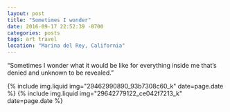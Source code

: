 ```yaml
---
layout: post
title: "Sometimes I wonder"
date: 2016-09-17 22:52:39 -0700
categories: posts
tags: art travel
location: "Marina del Rey, California"
---
```


&ldquo;Sometimes I wonder what it would be like for everything inside me that’s denied and unknown to be revealed.&rdquo;

{% include img.liquid img="29462990890_93b7308c60_k" date=page.date %}
{% include img.liquid img="29642779122_ce042f7213_k" date=page.date %}
